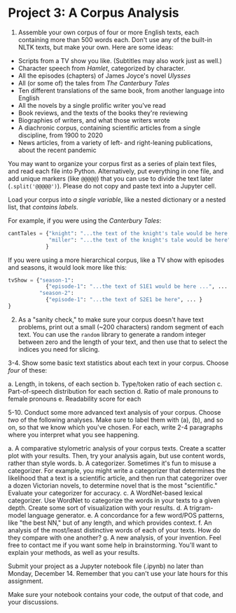 # Project 3: A Corpus Analysis

1. Assemble your own corpus of four or more English texts, each containing more than 500 words each. Don't use any of the built-in NLTK texts, but make your own. Here are some ideas: 

 - Scripts from a TV show you like. (Subtitles may also work just as well.)
 - Character speech from _Hamlet_, categorized by character. 
 - All the episodes (chapters) of James Joyce's novel _Ulysses_
 - All (or some of) the tales from _The Canterbury Tales_
 - Ten different translations of the same book, from another language into English
 - All the novels by a single prolific writer you've read
 - Book reviews, and the texts of the books they're reviewing
 - Biographies of writers, and what those writers wrote
 - A diachronic corpus, containing scientific articles from a single discipline, from 1900 to 2020
 - News articles, from a variety of left- and right-leaning publications, about the recent pandemic

You may want to organize your corpus first as a series of plain text files, and read each file into Python. Alternatively, put everything in one file, and add unique markers (like `@@@@@`) that you can use to divide the text later (`.split('@@@@@')`). Please do not copy and paste text into a Jupyter cell. 

Load your corpus into _a single variable_, like a nested dictionary or a nested list, that _contains labels_. 

For example, if you were using the _Canterbury Tales_: 

```python
cantTales = {"knight": "...the text of the knight's tale would be here ..."
             "miller": "...the text of the knight's tale would be here" 
            }
```

If you were using a more hierarchical corpus, like a TV show with episodes and seasons, it would look more like this: 

```python
tvShow = {"season-1": 
            {"episode-1": "...the text of S1E1 would be here ...", ... } 
          "season-2": 
            {"episode-1": "...the text of S2E1 be here", ... }
}
```

2. As a "sanity check," to make sure your corpus doesn't have text problems, print out a small (~200 characters) random segment of each text. You can use the `random` library to generate a random integer between zero and the length of your text, and then use that to select the indices you need for slicing.

3-4. Show some basic text statistics about each text in your corpus. Choose _four_ of these: 

 a. Length, in tokens, of each section
 b. Type/token ratio of each section
 c. Part-of-speech distribution for each section
 d. Ratio of male pronouns to female pronouns 
 e. Readability score for each
 
5-10. Conduct some more advanced text analysis of your corpus. Choose _two_ of the following analyses. Make sure to label them with (a), (b), and so on, so that we know which you've chosen. For each, write 2-4 paragraphs where you interpret what you see happening.

 a. A comparative stylometric analysis of your corpus texts. Create a scatter plot with your results. Then, try your analysis again, but use content words, rather than style words. 
 b. A categorizer. Sometimes it's fun to misuse a categorizer. For example, you might write a categorizer that determines the likelihood that a text is a scientific article, and then run that categorizer over a dozen Victorian novels, to determine novel that is the most "scientific." Evaluate your categorizer for accuracy. 
 c. A WordNet-based lexical categorizer. Use WordNet to categorize the words in your texts to a given depth. Create some sort of visualization with your results. 
 d. A trigram-model language generator. 
 e. A concordance for a few word/POS patterns, like "the best NN," but of any length, and which provides context. 
 f. An analysis of the most/least distinctive words of each of your texts. How do they compare with one another?
 g. A new analysis, of your invention. Feel free to contact me if you want some help in brainstorming. You'll want to explain your methods, as well as your results.

Submit your project as a Jupyter notebook file (.ipynb) no later than Monday, December 14. Remember that you can't use your late hours for this assignment. 

Make sure your notebook contains your code, the output of that code, and your discussions. 
